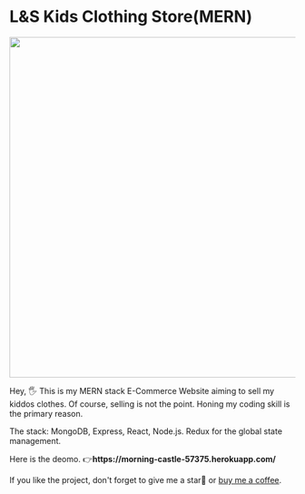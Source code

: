 # L&S Kids Clothing Store(MERN)

<img src="https://github.com/xnslx/mern-stack-application/blob/master/client/src/assets/212021.gif" width="600" height="auto">

<p>Hey, 🖐 This is my MERN stack E-Commerce Website aiming to sell my kiddos clothes. Of course, selling is not the point. Honing my coding skill is the primary reason. </p>
<p>The stack: MongoDB, Express, React, Node.js. Redux for the global state management. </p>
<p>Here is the deomo. 👉<strong>https://morning-castle-57375.herokuapp.com/</strong></p>

<p>If you like the project, don't forget to give me a star🌟 or <a href="https://www.buymeacoffee.com/xianl">buy me a coffee</a>. </p>
